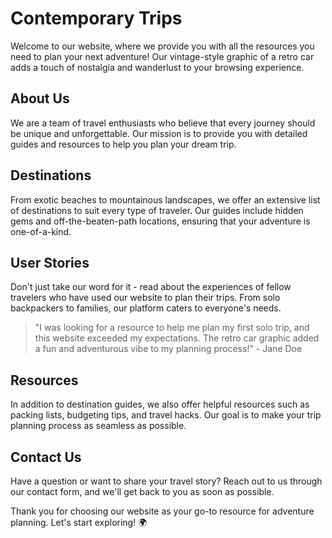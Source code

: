 <!--font:Montserrat-->

# Contemporary Trips

Welcome to our website, where we provide you with all the resources you need to plan your next adventure! Our vintage-style graphic of a retro car adds a touch of nostalgia and wanderlust to your browsing experience.

## About Us

We are a team of travel enthusiasts who believe that every journey should be unique and unforgettable. Our mission is to provide you with detailed guides and resources to help you plan your dream trip.

## Destinations

From exotic beaches to mountainous landscapes, we offer an extensive list of destinations to suit every type of traveler. Our guides include hidden gems and off-the-beaten-path locations, ensuring that your adventure is one-of-a-kind.

## User Stories

Don't just take our word for it - read about the experiences of fellow travelers who have used our website to plan their trips. From solo backpackers to families, our platform caters to everyone's needs.

> "I was looking for a resource to help me plan my first solo trip, and this website exceeded my expectations. The retro car graphic added a fun and adventurous vibe to my planning process!" - Jane Doe

## Resources

In addition to destination guides, we also offer helpful resources such as packing lists, budgeting tips, and travel hacks. Our goal is to make your trip planning process as seamless as possible.

## Contact Us

Have a question or want to share your travel story? Reach out to us through our contact form, and we'll get back to you as soon as possible.

Thank you for choosing our website as your go-to resource for adventure planning. Let's start exploring! 🌍

<!--

Write me content for website with wallpaper which alt text is:

"A vintage-style graphic of a retro car for a car or travel website"

The name/title of the page should not be 1:1 copy of the alt text but rather a real content of the website which is using this wallpaper.

- Use markdown format
- Start with heading
- Heading should be short and concise
- The content should look like a real website
- The website should not be about the wallpaper, wallpaper is just a related background
- Heading should be contain work "wallpaper" or "background"
- Include real sections like references, contact, user stories, etc. use things relevant to the page purpose.
- Feel free to use structure like headings, bullets, numbering, blockquotes, paragraphs, horizontal lines, etc.
- You can use formatting like bold or _italic_
- You can include UTF-8 emojis
- Links should be only #hash anchors (and you can refer to the document itself)
- Do not include images


---


# Retro Car Wallpaper for Adventure Enthusiasts

Welcome to our adventure-packed website, where we provide you with all the resources you need to plan your next trip! Our vintage-style graphic of a retro car wallpaper sets the tone for your wanderlust-filled journey.

## About Us
We are a team of travel enthusiasts who believe that every adventure should be unique and unforgettable. We provide you with detailed guides on various destinations, including hidden gems and off-the-beaten-path locations.

## Destinations
Our website features an extensive list of destinations, ranging from exotic beaches to mountainous landscapes. Whether you're looking for a relaxing getaway or an adrenaline-fueled adventure, we've got you covered.

## User Stories
Don't just take our word for it - read about the experiences of fellow travelers who have used our website to plan their trips. From solo backpackers to families, our platform caters to everyone's needs.

> "I stumbled upon this website while planning my road trip across the US, and I couldn't be happier with the resources provided. The retro car wallpaper is the perfect touch!" - John Doe

## Resources
In addition to destination guides, we also offer helpful resources such as packing lists, budgeting tips, and travel hacks. Our goal is to make your trip planning process as seamless as possible.

## Contact Us
Have a question or want to share your travel story? Reach out to us through our contact form, and we'll get back to you as soon as possible.

Thank you for choosing our website as your go-to resource for adventure planning. Let's hit the road! 🚗


---


Heading should not include word "wallpaper". The website should not be about the wallpaper itself, wallpaper is just a related background, rewrite whole content.


---


# Adventure Planning for the Modern Traveler

Welcome to our website, where we provide you with all the resources you need to plan your next adventure! Our vintage-style graphic of a retro car adds a touch of nostalgia and wanderlust to your browsing experience.

## About Us
We are a team of travel enthusiasts who believe that every journey should be unique and unforgettable. Our mission is to provide you with detailed guides and resources to help you plan your dream trip.

## Destinations
From exotic beaches to mountainous landscapes, we offer an extensive list of destinations to suit every type of traveler. Our guides include hidden gems and off-the-beaten-path locations, ensuring that your adventure is one-of-a-kind.

## User Stories
Don't just take our word for it - read about the experiences of fellow travelers who have used our website to plan their trips. From solo backpackers to families, our platform caters to everyone's needs.

> "I was looking for a resource to help me plan my first solo trip, and this website exceeded my expectations. The retro car graphic added a fun and adventurous vibe to my planning process!" - Jane Doe

## Resources
In addition to destination guides, we also offer helpful resources such as packing lists, budgeting tips, and travel hacks. Our goal is to make your trip planning process as seamless as possible.

## Contact Us
Have a question or want to share your travel story? Reach out to us through our contact form, and we'll get back to you as soon as possible.

Thank you for choosing our website as your go-to resource for adventure planning. Let's start exploring! 🌍


---


Write me a Google font which is best fitting for the website.

Pick from the list:
- Exo 2
- Lato
- Lobster
- IBM Plex Sans
- Open Sans
- Cinzel Decorative
- Inter
- Cormorant Garamond
- Playfair Display
- Futura
- Cabin
- Dancing Script
- Alegreya
- Barlow Condensed
- Barlow Condensed
- Roboto
- Orbitron
- Great Vibes
- Poppins
- Montserrat
- Cinzel
- Raleway


Write just the font name nothing else.


---


Montserrat

-->
